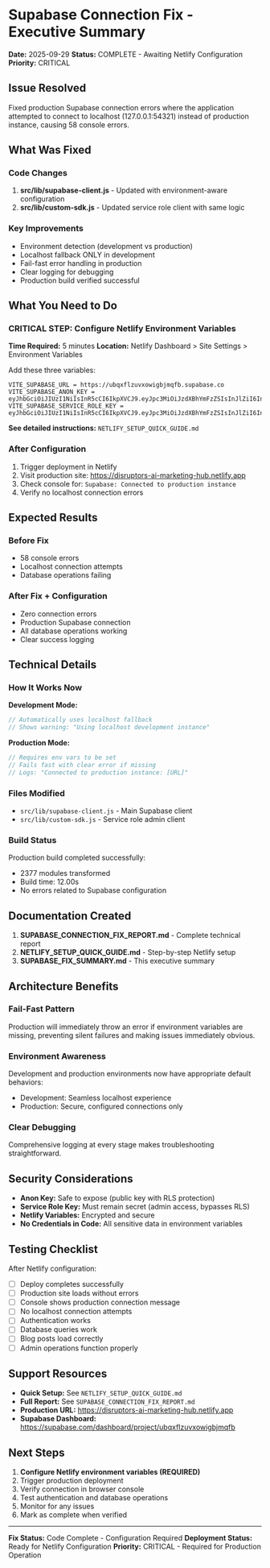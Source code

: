 # Supabase Connection Fix - Executive Summary

**Date:** 2025-09-29
**Status:** COMPLETE - Awaiting Netlify Configuration
**Priority:** CRITICAL

## Issue Resolved
Fixed production Supabase connection errors where the application attempted to connect to localhost (127.0.0.1:54321) instead of production instance, causing 58 console errors.

## What Was Fixed

### Code Changes
1. **src/lib/supabase-client.js** - Updated with environment-aware configuration
2. **src/lib/custom-sdk.js** - Updated service role client with same logic

### Key Improvements
- Environment detection (development vs production)
- Localhost fallback ONLY in development
- Fail-fast error handling in production
- Clear logging for debugging
- Production build verified successful

## What You Need to Do

### CRITICAL STEP: Configure Netlify Environment Variables

**Time Required:** 5 minutes
**Location:** Netlify Dashboard > Site Settings > Environment Variables

Add these three variables:

```
VITE_SUPABASE_URL = https://ubqxflzuvxowigbjmqfb.supabase.co
VITE_SUPABASE_ANON_KEY = eyJhbGciOiJIUzI1NiIsInR5cCI6IkpXVCJ9.eyJpc3MiOiJzdXBhYmFzZSIsInJlZiI6InVicXhmbHp1dnhvd2lnYmptcWZiIiwicm9sZSI6ImFub24iLCJpYXQiOjE3NTg1MTI0MzgsImV4cCI6MjA3NDA4ODQzOH0.2M0ThAiGxG7eEIiS6P8ItrUzigBlFYiHhvxONRa99XE
VITE_SUPABASE_SERVICE_ROLE_KEY = eyJhbGciOiJIUzI1NiIsInR5cCI6IkpXVCJ9.eyJpc3MiOiJzdXBhYmFzZSIsInJlZiI6InVicXhmbHp1dnhvd2lnYmptcWZiIiwicm9sZSI6InNlcnZpY2Vfcm9sZSIsImlhdCI6MTc1ODUxMjQzOCwiZXhwIjoyMDc0MDg4NDM4fQ.FnhnaAxWjMo41M7Gmm_bXFXZuegzW5HfitvB1APNDDk
```

**See detailed instructions:** `NETLIFY_SETUP_QUICK_GUIDE.md`

### After Configuration
1. Trigger deployment in Netlify
2. Visit production site: https://disruptors-ai-marketing-hub.netlify.app
3. Check console for: `Supabase: Connected to production instance`
4. Verify no localhost connection errors

## Expected Results

### Before Fix
- 58 console errors
- Localhost connection attempts
- Database operations failing

### After Fix + Configuration
- Zero connection errors
- Production Supabase connection
- All database operations working
- Clear success logging

## Technical Details

### How It Works Now

**Development Mode:**
```javascript
// Automatically uses localhost fallback
// Shows warning: "Using localhost development instance"
```

**Production Mode:**
```javascript
// Requires env vars to be set
// Fails fast with clear error if missing
// Logs: "Connected to production instance: [URL]"
```

### Files Modified
- `src/lib/supabase-client.js` - Main Supabase client
- `src/lib/custom-sdk.js` - Service role admin client

### Build Status
Production build completed successfully:
- 2377 modules transformed
- Build time: 12.00s
- No errors related to Supabase configuration

## Documentation Created

1. **SUPABASE_CONNECTION_FIX_REPORT.md** - Complete technical report
2. **NETLIFY_SETUP_QUICK_GUIDE.md** - Step-by-step Netlify setup
3. **SUPABASE_FIX_SUMMARY.md** - This executive summary

## Architecture Benefits

### Fail-Fast Pattern
Production will immediately throw an error if environment variables are missing, preventing silent failures and making issues immediately obvious.

### Environment Awareness
Development and production environments now have appropriate default behaviors:
- Development: Seamless localhost experience
- Production: Secure, configured connections only

### Clear Debugging
Comprehensive logging at every stage makes troubleshooting straightforward.

## Security Considerations

- **Anon Key:** Safe to expose (public key with RLS protection)
- **Service Role Key:** Must remain secret (admin access, bypasses RLS)
- **Netlify Variables:** Encrypted and secure
- **No Credentials in Code:** All sensitive data in environment variables

## Testing Checklist

After Netlify configuration:
- [ ] Deploy completes successfully
- [ ] Production site loads without errors
- [ ] Console shows production connection message
- [ ] No localhost connection attempts
- [ ] Authentication works
- [ ] Database queries work
- [ ] Blog posts load correctly
- [ ] Admin operations function properly

## Support Resources

- **Quick Setup:** See `NETLIFY_SETUP_QUICK_GUIDE.md`
- **Full Report:** See `SUPABASE_CONNECTION_FIX_REPORT.md`
- **Production URL:** https://disruptors-ai-marketing-hub.netlify.app
- **Supabase Dashboard:** https://supabase.com/dashboard/project/ubqxflzuvxowigbjmqfb

## Next Steps

1. **Configure Netlify environment variables (REQUIRED)**
2. Trigger production deployment
3. Verify connection in browser console
4. Test authentication and database operations
5. Monitor for any issues
6. Mark as complete when verified

---

**Fix Status:** Code Complete - Configuration Required
**Deployment Status:** Ready for Netlify Configuration
**Priority:** CRITICAL - Required for Production Operation